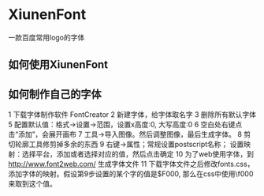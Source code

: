 XiunenFont
==========

一款百度常用logo的字体

如何使用XiunenFont
------------------------------



如何制作自己的字体
-----------------------------
1 下载字体制作软件 FontCreator
2 新建字体，给字体取名字
3 删除所有默认字体
5 配置默认值：格式->设置->范围，设置x高度:0, 大写高度:0
6 空白处右键点击“添加”，会展开画布
7 工具->导入图像。然后调整图像，最后生成字体。
8 剪切轮廓工具修剪掉多余的东西
9 右键->属性；常规设置postscript名称；
设置映射：选择平台，添加或者选择对应的值，然后点击确定
10 为了web使用字体，到 http://www.font2web.com/ 生成字体文件
11 下载字体文件之后修改fonts.css，添加字体的映射。假设第9步设置的某个字的值是$F000, 那么在css中使用\f000来取到这个值。